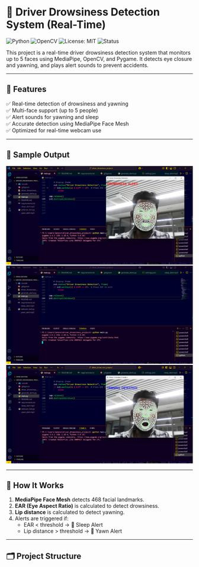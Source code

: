 # 🛑 Driver Drowsiness Detection System (Real-Time)

![Python](https://img.shields.io/badge/Python-3.8%2B-blue)
![OpenCV](https://img.shields.io/badge/OpenCV-Real--Time-FF0000)
![License: MIT](https://img.shields.io/badge/License-MIT-yellow.svg)
![Status](https://img.shields.io/badge/Status-Completed-brightgreen)


This project is a real-time driver drowsiness detection system that monitors up to 5 faces using MediaPipe, OpenCV, and Pygame. It detects eye closure and yawning, and plays alert sounds to prevent accidents.

---

## 🎯 Features

✅ Real-time detection of drowsiness and yawning  
✅ Multi-face support (up to 5 people)  
✅ Alert sounds for yawning and sleep  
✅ Accurate detection using MediaPipe Face Mesh  
✅ Optimized for real-time webcam use  

---

## 📸 Sample Output

![Sample 1](sample_image1.png)  
![Sample 2](sample_image2.png)  
![Sample 3](sample_image3.png)


---

## 🧠 How It Works

1. **MediaPipe Face Mesh** detects 468 facial landmarks.  
2. **EAR (Eye Aspect Ratio)** is calculated to detect drowsiness.  
3. **Lip distance** is calculated to detect yawning.  
4. Alerts are triggered if:
   - EAR < threshold → 🔔 Sleep Alert
   - Lip distance > threshold → 🔔 Yawn Alert

---

## 🗂️ Project Structure
















